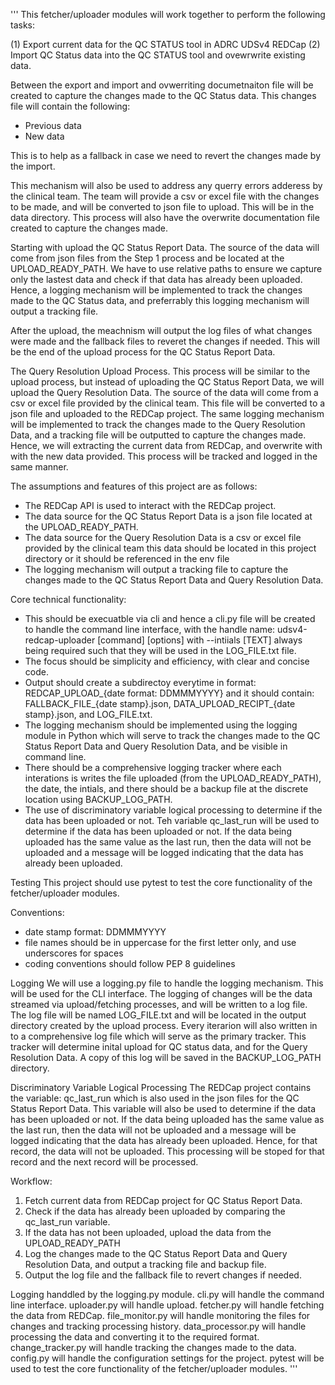 '''
This fetcher/uploader modules will work together to perform the following tasks: 

(1) Export current data for the QC STATUS tool in ADRC UDSv4 REDCap
(2) Import QC Status data into the QC STATUS tool and ovewrwrite existing data.

Between the export and import and ovwerriting documetnaiton file will be created to capture
the changes made to the QC Status data. This changes file will contain the following:
- Previous data
- New data

This is to help as a fallback in case we need to revert the changes made by the import.

This mechanism will also be used to address any querry errors adderess by the clinical team.
The team will provide a csv or excel file with the changes to be made, and will be converted
to json file to upload. This will be in the data directory. This process will also have the
overwrite documentation file created to capture the changes made.

Starting with upload the QC Status Report Data.
The source of the data will come from json files from the Step 1 process and be located at the UPLOAD_READY_PATH.
We have to use relative paths to ensure we capture only the lastest data and check if that data has already been uploaded.
Hence, a logging mechanism will be implemented to track the changes made to the QC Status data,
and preferrably this logging mechanism will output a tracking file. 

After the upload, the meachnism will output the log files of what changes were made
and the fallback files to reveret the changes if needed.
This will be the end of the upload process for the QC Status Report Data.

The Query Resolution Upload Process.
This process will be similar to the upload process, but instead of uploading the QC Status Report Data,
we will upload the Query Resolution Data. The source of the data will come from a csv or excel file
provided by the clinical team. This file will be converted to a json file and uploaded to the
REDCap project. The same logging mechanism will be implemented to track the changes made to the Query Resolution Data,
and a tracking file will be outputted to capture the changes made. Hence, we will extracting the current data
from REDCap, and overwrite with with the new data provided. This process will be tracked and logged
in the same manner. 

The assumptions and features of this project are as follows:
- The REDCap API is used to interact with the REDCap project.
- The data source for the QC Status Report Data is a json file located at the UPLOAD_READY_PATH.
- The data source for the Query Resolution Data is a csv or excel file provided by the clinical team
    this data should be located in this project directory or it should be referenced in the env file
- The logging mechanism will output a tracking file to capture the changes made to the QC Status Report 
    Data and Query Resolution Data.

Core technical functionality:
- This should be execuatble via cli and hence a cli.py file will be created to handle the command line interface, with
    the handle name: udsv4-redcap-uploader [command] [options] with --intiials [TEXT] always being required
    such that they will be used in the LOG_FILE.txt file.
- The focus should be simplicity and efficiency, with clear and concise code.
- Output should create a subdirectoy everytime in format: REDCAP_UPLOAD_{date format: DDMMMYYYY} and it should contain:
FALLBACK_FILE_{date stamp}.json, DATA_UPLOAD_RECIPT_{date stamp}.json, and LOG_FILE.txt.
- The logging mechanism should be implemented using the logging module in Python which will serve to 
track the changes made to the QC Status Report Data and Query Resolution Data, and be visible in command line.
- There should be a comprehensive logging tracker where each interations is writes the file uploaded (from the UPLOAD_READY_PATH), the date,
    the intials, and there should be a backup file at the discrete location using BACKUP_LOG_PATH.
- The use of discriminatory variable logical processing to determine if the data has been uploaded or not. Teh variable qc_last_run
    will be used to determine if the data has been uploaded or not. If the data being uploaded has the same value as the last run,
    then the data will not be uploaded and a message will be logged indicating that the data has already been uploaded.

Testing
This project should use pytest to test the core functionality of the fetcher/uploader modules.

Conventions:
- date stamp format: DDMMMYYYY
- file names should be in uppercase for the first letter only, and use underscores for spaces
- coding conventions should follow PEP 8 guidelines

Logging
We will use a logging.py file to handle the logging mechanism. This will be used for the CLI interface. 
The logging of changes will be the data streamed via upload/fetching processes, and will be written to a log file.
The log file will be named LOG_FILE.txt and will be located in the output directory created by the upload process.
Every iterarion will also written in to a comprehensive log file which will serve as the primary tracker.
This tracker will determine inital upload for QC status data, and for the Query Resolution Data. A copy of this
log will be saved in the BACKUP_LOG_PATH directory.

Discriminatory Variable Logical Processing
The REDCap project contains the variable: qc_last_run which is also used in the json files for the QC Status Report Data.
This variable will also be used to determine if the data has been uploaded or not. If the data being uploaded has the same value
as the last run, then the data will not be uploaded and a message will be logged indicating that the data has already been uploaded.
Hence, for that record, the data will not be uploaded. This processing will be stoped for that record and the next record will be processed.

Workflow:
1. Fetch current data from REDCap project for QC Status Report Data.
2. Check if the data has already been uploaded by comparing the qc_last_run variable.
3. If the data has not been uploaded, upload the data from the UPLOAD_READY_PATH
4. Log the changes made to the QC Status Report Data and Query Resolution Data, and output a tracking file and backup file.
5. Output the log file and the fallback file to revert changes if needed.

Logging handdled by the logging.py module. cli.py will handle the command line interface.
uploader.py will handle upload. fetcher.py will handle fetching the data from REDCap.
file_monitor.py will handle monitoring the files for changes and tracking processing history.
data_processor.py will handle processing the data and converting it to the required format.
change_tracker.py will handle tracking the changes made to the data.
config.py will handle the configuration settings for the project.
pytest will be used to test the core functionality of the fetcher/uploader modules.
'''
